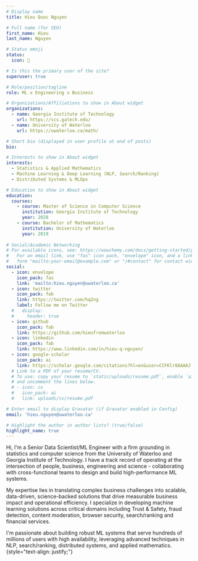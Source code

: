 ```yaml
---
# Display name
title: Hieu Quoc Nguyen

# Full name (for SEO)
first_name: Hieu
last_name: Nguyen

# Status emoji
status:
  icon: 🐢

# Is this the primary user of the site?
superuser: true

# Role/position/tagline
role: ML x Engineering x Business

# Organizations/Affiliations to show in About widget
organizations:
  - name: Georgia Institute of Technology
    url: https://scs.gatech.edu/
  - name: University of Waterloo
    url: https://uwaterloo.ca/math/

# Short bio (displayed in user profile at end of posts)
bio:

# Interests to show in About widget
interests:
  - Statistics & Applied Mathematics
  - Machine Learning & Deep Learning (NLP, Search/Ranking)
  - Distributed Systems & MLOps

# Education to show in About widget
education:
  courses:
    - course: Master of Science in Computer Science
      institution: Georgia Institute of Technology
      year: 2028
    - course: Bachelor of Mathematics
      institution: University of Waterloo
      year: 2019
      
# Social/Academic Networking
# For available icons, see: https://wowchemy.com/docs/getting-started/page-builder/#icons
#   For an email link, use "fas" icon pack, "envelope" icon, and a link in the
#   form "mailto:your-email@example.com" or "/#contact" for contact widget.
social:
  - icon: envelope
    icon_pack: fas
    link: 'mailto:hieu.nguyen@uwaterloo.ca'
  - icon: twitter
    icon_pack: fab
    link: https://twitter.com/hq2ng
    label: Follow me on Twitter
  #   display:
  #     header: true
  - icon: github
    icon_pack: fab
    link: https://github.com/hieufromwaterloo
  - icon: linkedin
    icon_pack: fab
    link: https://www.linkedin.com/in/hieu-q-nguyen/
  - icon: google-scholar
    icon_pack: ai
    link: https://scholar.google.com/citations?hl=en&user=CCFKlr8AAAAJ
  # Link to a PDF of your resume/CV.
  # To use: copy your resume to `static/uploads/resume.pdf`, enable `ai` icons in `params.yaml`,
  # and uncomment the lines below.
  # - icon: cv
  #   icon_pack: ai
  #   link: uploads/cv/resume.pdf

# Enter email to display Gravatar (if Gravatar enabled in Config)
email: 'hieu.nguyen@uwaterloo.ca'

# Highlight the author in author lists? (true/false)
highlight_name: true
---
```


Hi, I'm a Senior Data Scientist/ML Engineer with a firm grounding in statistics and computer science from the University of Waterloo and Georgia Institute of Technology. I have a track record of operating at the intersection of people, business, engineering and science - collaborating with cross-functional teams to design and build high-performance ML systems.

My expertise lies in translating complex business challenges into scalable, data-driven, science-backed solutions that drive measurable business impact and operational efficiency. I specialize in developing machine learning solutions across critical domains including Trust & Safety, fraud detection, content moderation, browser security, search/ranking and financial services.

I'm passionate about building robust ML systems that serve hundreds of millions of users with high availability, leveraging advanced techniques in NLP, search/ranking, distributed systems, and applied mathematics.
{style="text-align: justify;"}